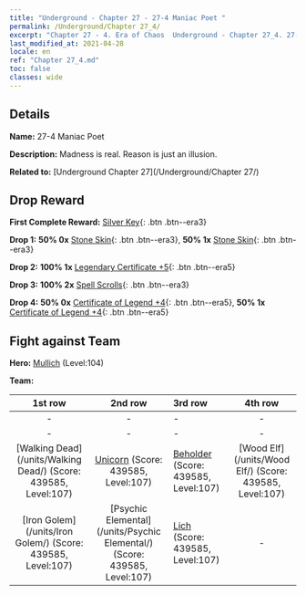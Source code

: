 ```yaml
---
title: "Underground - Chapter 27 - 27-4 Maniac Poet "
permalink: /Underground/Chapter 27_4/
excerpt: "Chapter 27 - 4. Era of Chaos  Underground - Chapter 27_4. 27-4 Maniac Poet "
last_modified_at: 2021-04-28
locale: en
ref: "Chapter 27_4.md"
toc: false
classes: wide
---
```


## Details

 **Name:** 27-4 Maniac Poet 

 **Description:** Madness is real. Reason is just an illusion.

 **Related to:** [Underground Chapter 27](/Underground/Chapter 27/)

## Drop Reward

 **First Complete Reward:** [Silver Key](/Items/con_693/){: .btn .btn--era3}

 **Drop 1:** **50% 0x** [Stone Skin](/Items/her_452/){: .btn .btn--era3}, **50% 1x** [Stone Skin](/Items/her_452/){: .btn .btn--era3}

 **Drop 2:** **100% 1x** [Legendary Certificate +5](/Items/mat_102/){: .btn .btn--era5}

 **Drop 3:** **100% 2x** [Spell Scrolls](/Items/con_694/){: .btn .btn--era3}

 **Drop 4:** **50% 0x** [Certificate of Legend +4](/Items/mat_95/){: .btn .btn--era5}, **50% 1x** [Certificate of Legend +4](/Items/mat_95/){: .btn .btn--era5}


## Fight against Team
 **Hero:** [Mullich](/heroes/Mullich/) (Level:104)

 **Team:**


  | 1st row | 2nd row | 3rd row | 4th row |
  |:----:|:----:|:----|:----:|
  | - | - | - | - |
  | - | - | - | - |
  | [Walking Dead](/units/Walking Dead/) (Score: 439585, Level:107)  | [Unicorn](/units/Unicorn/) (Score: 439585, Level:107)  | [Beholder](/units/Beholder/) (Score: 439585, Level:107)  | [Wood Elf](/units/Wood Elf/) (Score: 439585, Level:107)  |
  | [Iron Golem](/units/Iron Golem/) (Score: 439585, Level:107)  | [Psychic Elemental](/units/Psychic Elemental/) (Score: 439585, Level:107)  | [Lich](/units/Lich/) (Score: 439585, Level:107)  | - |



